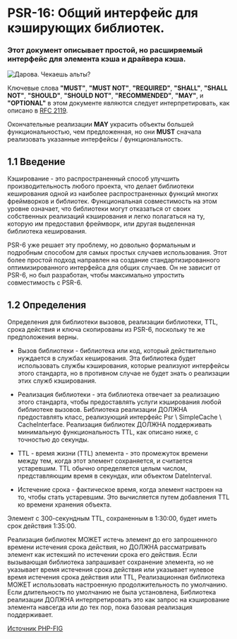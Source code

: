 # PSR-16: Общий интерфейс для кэширующих библиотек.

### Этот документ описывает простой, но расширяемый интерфейс для элемента кэша и драйвера кэша.

![Дарова. Чекаешь альты?](https://pbs.twimg.com/profile_images/1444689501880737797/xtLL2gE7_400x400.jpg)


Ключевые слова **"MUST"**, **"MUST NOT"**, **"REQUIRED"**, **"SHALL"**, **"SHALL NOT"**, **"SHOULD"**, **"SHOULD NOT"**, **"RECOMMENDED"**,  **"MAY"**, и **"OPTIONAL"** в этом документе являются следует интерпретировать, как описано в [RFC 2119](https://www.rfc-archive.org/getrfc.php?rfc=2119#gsc.tab=0).

Окончательные реализации **MAY** украсить объекты большей функциональностью, чем предложенная, но они **MUST** сначала реализовать указанные интерфейсы / функциональность.

## 1.1 Введение
Кэширование - это распространенный способ улучшить производительность любого проекта, что делает библиотеки кеширования одной из наиболее распространенных функций многих фреймворков и библиотек. Функциональная совместимость на этом уровне означает, что библиотеки могут отказаться от своих собственных реализаций кэширования и легко полагаться на ту, которую им предоставил фреймворк, или другая выделенная библиотека кеширования.

PSR-6 уже решает эту проблему, но довольно формальным и подробным способом для самых простых случаев использования. Этот более простой подход направлен на создание стандартизированного оптимизированного интерфейса для общих случаев. Он не зависит от PSR-6, но был разработан, чтобы максимально упростить совместимость с PSR-6.

## 1.2 Определения
Определения для библиотеки вызовов, реализации библиотеки, TTL, срока действия и ключа скопированы из PSR-6, поскольку те же предположения верны.

* Вызов библиотеки - библиотека или код, который действительно нуждается в службах кеширования. Эта библиотека будет использовать службы кэширования, которые реализуют интерфейсы этого стандарта, но в противном случае не будет знать о реализации этих служб кэширования.

* Реализация библиотеки - эта библиотека отвечает за реализацию этого стандарта, чтобы предоставлять услуги кэширования любой библиотеке вызовов. Библиотека реализации ДОЛЖНА предоставлять класс, реализующий интерфейс Psr \ SimpleCache \ CacheInterface. Реализация библиотек ДОЛЖНА поддерживать минимальную функциональность TTL, как описано ниже, с точностью до секунды.

* TTL - время жизни (TTL) элемента - это промежуток времени между тем, когда этот элемент сохраняется, и считается устаревшим. TTL обычно определяется целым числом, представляющим время в секундах, или объектом DateInterval.

* Истечение срока - фактическое время, когда элемент настроен на то, чтобы стать устаревшим. Это вычисляется путем добавления TTL ко времени хранения объекта.

Элемент с 300-секундным TTL, сохраненным в 1:30:00, будет иметь срок действия 1:35:00.



Реализация библиотек МОЖЕТ истечь элемент до его запрошенного времени истечения срока действия, но ДОЛЖНА рассматривать элемент как истекший по истечении срока его действия. Если вызывающая библиотека запрашивает сохранение элемента, но не указывает время истечения срока действия или указывает нулевое время истечения срока действия или TTL, Реализационная библиотека МОЖЕТ использовать настроенную продолжительность по умолчанию. Если длительность по умолчанию не была установлена, Библиотека реализации ДОЛЖНА интерпретировать это как запрос на кэширование элемента навсегда или до тех пор, пока базовая реализация поддерживает.

[Источник PHP-FIG](https://www.php-fig.org/psr/psr-16/)
